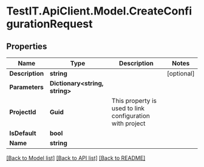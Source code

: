 # TestIT.ApiClient.Model.CreateConfigurationRequest

## Properties

Name | Type | Description | Notes
------------ | ------------- | ------------- | -------------
**Description** | **string** |  | [optional] 
**Parameters** | **Dictionary&lt;string, string&gt;** |  | 
**ProjectId** | **Guid** | This property is used to link configuration with project | 
**IsDefault** | **bool** |  | 
**Name** | **string** |  | 

[[Back to Model list]](../README.md#documentation-for-models) [[Back to API list]](../README.md#documentation-for-api-endpoints) [[Back to README]](../README.md)

